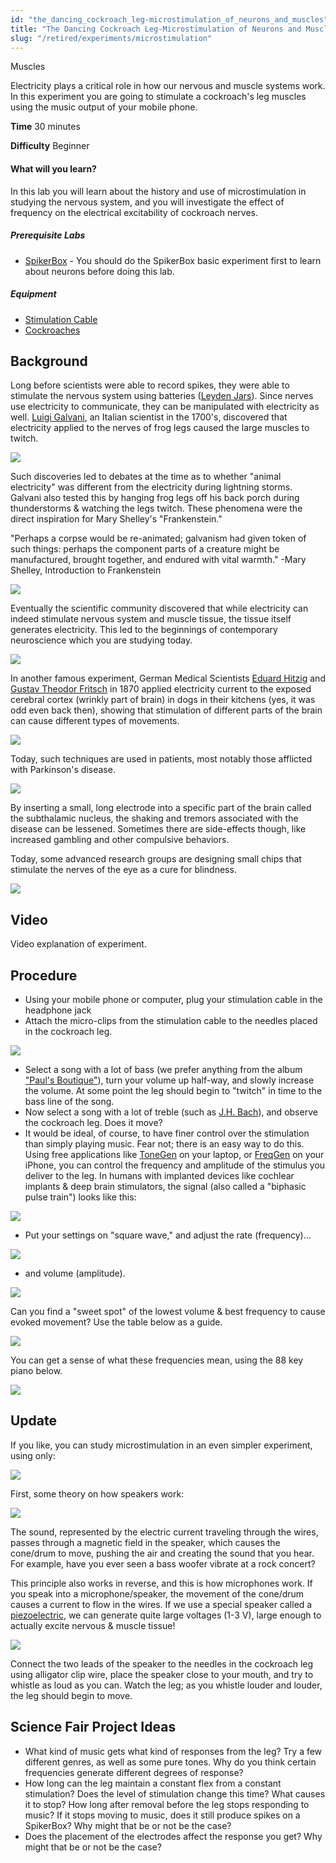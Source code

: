 ```yaml
---
id: "the_dancing_cockroach_leg-microstimulation_of_neurons_and_muscles"
title: "The Dancing Cockroach Leg-Microstimulation of Neurons and Muscles"
slug: "/retired/experiments/microstimulation"
---
```




Muscles

Electricity plays a critical role in how our nervous and muscle systems work.
In this experiment you are going to stimulate a cockroach's leg muscles using
the music output of your mobile phone.

**Time**  30 minutes

**Difficulty**  Beginner

#### What will you learn?

In this lab you will learn about the history and use of microstimulation in
studying the nervous system, and you will investigate the effect of frequency
on the electrical excitability of cockroach nerves.

##### Prerequisite Labs

* [SpikerBox](spikerbox) - You should do the SpikerBox basic experiment first to learn about neurons before doing this lab.

##### Equipment

* [Stimulation Cable](https://backyardbrains.com/products/stimulationcable)
* [Cockroaches](https://backyardbrains.com/products/cockroaches)

## Background

Long before scientists were able to record spikes, they were able to stimulate
the nervous system using batteries ([Leyden Jars](http://en.wikipedia.org/wiki/Leyden_jar)). Since nerves use electricity
to communicate, they can be manipulated with electricity as well. [Luigi Galvani](http://en.wikipedia.org/wiki/Luigi_Galvani), an Italian scientist in
the 1700's, discovered that electricity applied to the nerves of frog legs
caused the large muscles to twitch.

[ ![](./img/Exp5_froglegs.jpeg)](./img/Exp5_froglegs.jpeg)

Such discoveries led to debates at the time as to whether "animal electricity"
was different from the electricity during lightning storms. Galvani also
tested this by hanging frog legs off his back porch during thunderstorms &
watching the legs twitch. These phenomena were the direct inspiration for Mary
Shelley's "Frankenstein."

"Perhaps a corpse would be re-animated; galvanism had given token of such
things: perhaps the component parts of a creature might be manufactured,
brought together, and endured with vital warmth." -Mary Shelley, Introduction
to Frankenstein

[ ![](./img/Exp5_galvani.jpeg)](./img/Exp5_galvani.jpeg)

Eventually the scientific community discovered that while electricity can
indeed stimulate nervous system and muscle tissue, the tissue itself generates
electricity. This led to the beginnings of contemporary neuroscience which you
are studying today.

[ ![](./img/GalvaniversusVolta_web.jpg)](./img/GalvaniversusVolta_web.jpg)

In another famous experiment, German Medical Scientists [Eduard Hitzig](http://de.wikipedia.org/wiki/Eduard_Hitzig) and [Gustav Theodor Fritsch](http://de.wikipedia.org/wiki/Gustav_Theodor_Fritsch) in 1870 applied electricity current to the exposed cerebral cortex (wrinkly part of brain) in dogs in their kitchens (yes, it was odd even back then), showing that stimulation of different parts of the brain can cause different types of movements.

[ ![](./img/Exp5_fig3.jpeg)](./img/Exp5_fig3.jpeg)

Today, such techniques are used in patients, most notably those afflicted with
Parkinson's disease.

[ ![](./img/Exp5_fig4.jpeg)](./img/Exp5_fig4.jpeg)

By inserting a small, long electrode into a specific part of the brain called
the subthalamic nucleus, the shaking and tremors associated with the disease
can be lessened. Sometimes there are side-effects though, like increased
gambling and other compulsive behaviors.

Today, some advanced research groups are designing small chips that stimulate
the nerves of the eye as a cure for blindness.

[ ![](./img/Exp5_eye.jpeg)](./img/Exp5_eye.jpeg)

## Video

Video explanation of experiment.

## Procedure

* Using your mobile phone or computer, plug your stimulation cable in the headphone jack 
* Attach the micro-clips from the stimulation cable to the needles placed in the cockroach leg. 

[ ![](./img/Exp5_fig10.jpeg)](./img/Exp5_fig10.jpeg)

* Select a song with a lot of bass (we prefer anything from the album ["Paul's Boutique"](http://en.wikipedia.org/wiki/Paul's_Boutique)), turn your volume up half-way, and slowly increase the volume. At some point the leg should begin to "twitch" in time to the bass line of the song. 
* Now select a song with a lot of treble (such as [J.H. Bach](http://en.wikipedia.org/wiki/Johann_Sebastian_Bach)), and observe the cockroach leg. Does it move? 
* It would be ideal, of course, to have finer control over the stimulation than simply playing music. Fear not; there is an easy way to do this. Using free applications like [ToneGen](http://www.macupdate.com/app/mac/29891/tonegen) on your laptop, or [FreqGen](https://itunes.apple.com/us/app/freqgen/id325832805?mt=8) on your iPhone, you can control the frequency and amplitude of the stimulus you deliver to the leg. In humans with implanted devices like cochlear implants & deep brain stimulators, the signal (also called a "biphasic pulse train") looks like this: 

[ ![](./img/Exp5_fig9_option1.jpeg)](./img/Exp5_fig9_option1.jpeg)

* Put your settings on "square wave," and adjust the rate (frequency)... 

[ ![](./img/Exp5_frequency.jpeg)](./img/Exp5_frequency.jpeg)

* and volume (amplitude). 

[ ![](./img/Exp5_volumevsamp.jpeg)](./img/Exp5_volumevsamp.jpeg)

Can you find a "sweet spot" of the lowest volume & best frequency to cause
evoked movement? Use the table below as a guide.

[ ![](./img/Exp5_fig13.jpeg)](./img/Exp5_fig13.jpeg)

You can get a sense of what these frequencies mean, using the 88 key piano
below.

[ ![](./img/keyboard3_web.jpg)](./img/keyboard3_web.jpg)

## Update

If you like, you can study microstimulation in an even simpler experiment,
using only:

[ ![](./img/Exp5_fig6.jpeg)](./img/Exp5_fig6.jpeg)

First, some theory on how speakers work:

[ ![](./img/Exp5_fig7.jpeg)](./img/Exp5_fig7.jpeg)

The sound, represented by the electric current traveling through the wires,
passes through a magnetic field in the speaker, which causes the cone/drum to
move, pushing the air and creating the sound that you hear. For example, have
you ever seen a bass woofer vibrate at a rock concert?

This principle also works in reverse, and this is how microphones work. If you
speak into a microphone/speaker, the movement of the cone/drum causes a
current to flow in the wires. If we use a special speaker called a
[piezoelectric](http://www.radioshack.com/product/index.jsp?productId=2062397),
we can generate quite large voltages (1-3 V), large enough to actually excite
nervous & muscle tissue!

[ ![](./img/Exp5_whistleback.jpeg)](./img/Exp5_whistleback.jpeg)

Connect the two leads of the speaker to the needles in the cockroach leg using
alligator clip wire, place the speaker close to your mouth, and try to whistle
as loud as you can. Watch the leg; as you whistle louder and louder, the leg
should begin to move.

## Science Fair Project Ideas

* What kind of music gets what kind of responses from the leg? Try a few different genres, as well as some pure tones. Why do you think certain frequencies generate different degrees of response?
* How long can the leg maintain a constant flex from a constant stimulation? Does the level of stimulation change this time? What causes it to stop? How long after removal before the leg stops responding to music? If it stops moving to music, does it still produce spikes on a SpikerBox? Why might that be or not be the case? 
* Does the placement of the electrodes affect the response you get? Why might that be or not be the case? 
